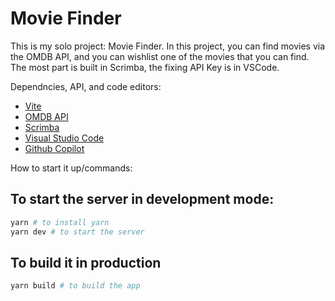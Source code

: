 # Movie Finder

This is my solo project: Movie Finder. In this project, you can find movies via the OMDB API, and you can wishlist one of the movies that you can find. The most part is built in Scrimba, the fixing API Key is in VSCode.

Dependncies, API, and code editors:

- [Vite](https://vitejs.dev/)
- [OMDB API](https://www.omdbapi.com/)
- [Scrimba](https://scrimba.com/)
- [Visual Studio Code](https://code.visualstudio.com/)
- [Github Copilot](https://copilot.github.com/)

How to start it up/commands:

## To start the server in development mode:

```bash
yarn # to install yarn
yarn dev # to start the server
```

## To build it in production

```bash
yarn build # to build the app
```
